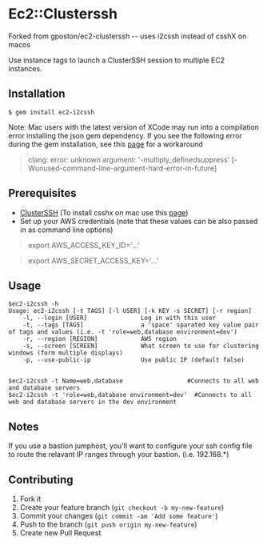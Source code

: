 # Ec2::Clusterssh

Forked from gposton/ec2-clusterssh -- uses i2cssh instead of csshX on macos

Use instance tags to launch a ClusterSSH session to multiple EC2 instances.

## Installation

    $ gem install ec2-i2cssh

Note:  Mac users with the latest version of XCode may run into a compilation error installing the json gem dependency.  If you see the following error during the gem installation, see this [page](https://langui.sh/2014/03/10/wunused-command-line-argument-hard-error-in-future-is-a-harsh-mistress/) for a workaround

> clang: error: unknown argument: '-multiply_definedsuppress' [-Wunused-command-line-argument-hard-error-in-future]

## Prerequisites

- [ClusterSSH](http://sourceforge.net/apps/mediawiki/clusterssh/index.php?title=Main_Page) (To install csshx on mac use this [page](https://code.google.com/p/csshx/))
- Set up your AWS credentials (note that these values can be also passed in
  as command line options)

> export AWS_ACCESS_KEY_ID='...'

> export AWS_SECRET_ACCESS_KEY='...'

## Usage

    $ec2-i2cssh -h
    Usage: ec2-i2cssh [-t TAGS] [-l USER] [-k KEY -s SECRET] [-r region]
        -l, --login [USER]               Log in with this user
        -t, --tags [TAGS]                a 'space' sparated key value pair of tags and values (i.e. -t 'role=web,database environment=dev')
        -r, --region [REGION]            AWS region
        -s, --screen [SCREEN]            What screen to use for clustering windows (form multiple displays)
        -p, --use-public-ip              Use public IP (default false)


    $ec2-i2cssh -t Name=web,database                  #Connects to all web and database servers
    $ec2-i2cssh -t 'role=web,database environment=dev'  #Connects to all web and database servers in the dev environment

## Notes

If you use a bastion jumphost, you'll want to configure your ssh config
file to route the relavant IP ranges through your bastion.  (i.e.
192.168.*)

## Contributing

1. Fork it
2. Create your feature branch (`git checkout -b my-new-feature`)
3. Commit your changes (`git commit -am 'Add some feature'`)
4. Push to the branch (`git push origin my-new-feature`)
5. Create new Pull Request
